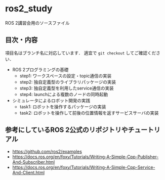 # ros2_study
ROS 2講習会用のソースファイル

## 目次・内容

項目名はブランチ名に対応しています． 適宜で `git checkout` してご確認ください．

- ROS 2プログラミングの基礎
  - step1: ワークスペースの設定・topic通信の実装
  - step2: 独自定義型のライブラリパッケージの実装
  - step3: 独自定義型を利用したservice通信の実装
  - step4: launchによる複数のノードの同時起動
- シミュレータによるロボット開発の実践
  - task1: ロボットを操作するパッケージの実装
  - task2: ロボットを操作して前後の位置情報を返すサービスサーバの実装

## 参考にしているROS 2公式のリポジトリやチュートリアル

- https://github.com/ros2/examples
- https://docs.ros.org/en/foxy/Tutorials/Writing-A-Simple-Cpp-Publisher-And-Subscriber.html
- https://docs.ros.org/en/foxy/Tutorials/Writing-A-Simple-Cpp-Service-And-Client.html

